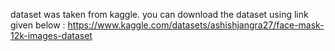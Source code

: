 dataset was taken from kaggle. you can download the dataset using link given below : 
https://www.kaggle.com/datasets/ashishjangra27/face-mask-12k-images-dataset
